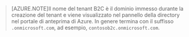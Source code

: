 > [AZURE.NOTE]Il nome del tenant B2C è il dominio immesso durante la creazione del tenant e viene visualizzato nel pannello della directory nel portale di anteprima di Azure. In genere termina con il suffisso `.onmicrosoft.com`, ad esempio, `contosob2c.onmicrosoft.com`.

<!---HONumber=Oct15_HO1-->